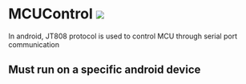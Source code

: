 # MCUControl [![](https://jitpack.io/v/Leessy/MCUControl.svg)](https://jitpack.io/#Leessy/MCUControl)
In android, JT808 protocol is used to control MCU through serial port communication

## Must run on a specific android device
